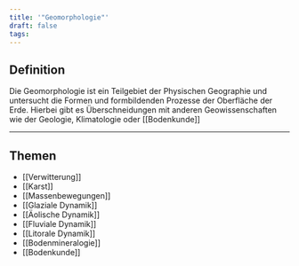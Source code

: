 ```yaml
---
title: '"Geomorphologie"'
draft: false
tags:
---
```


## Definition

Die Geomorphologie ist ein Teilgebiet der Physischen Geographie und untersucht die Formen und formbildenden Prozesse der Oberfläche der Erde.
Hierbei gibt es Überschneidungen mit anderen Geowissenschaften wie der Geologie, Klimatologie oder [[Bodenkunde]]

---

## Themen

- [[Verwitterung]]
- [[Karst]]
- [[Massenbewegungen]]
- [[Glaziale Dynamik]]
- [[Äolische Dynamik]]
- [[Fluviale Dynamik]]
- [[Litorale Dynamik]]
- [[Bodenmineralogie]]
- [[Bodenkunde]]